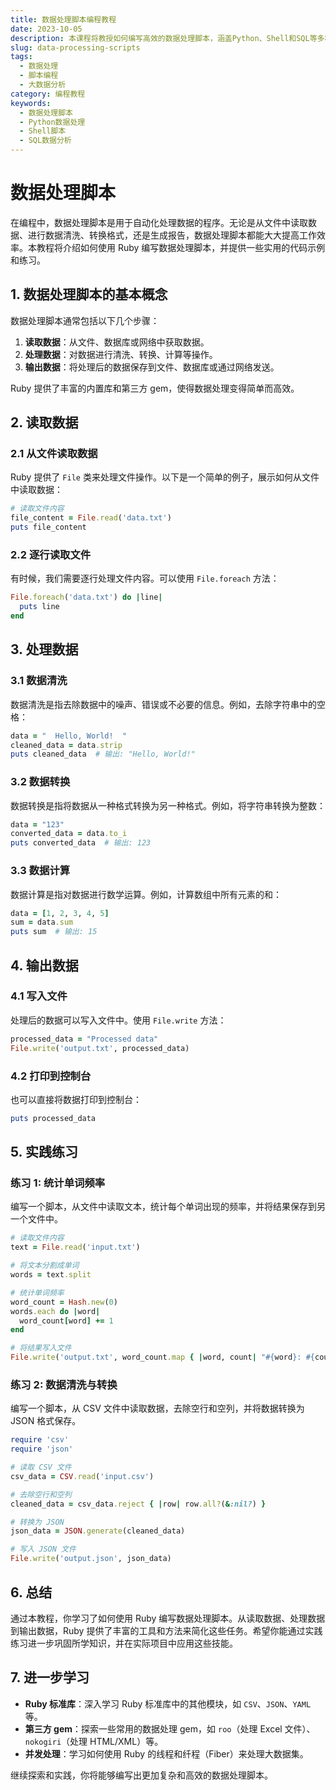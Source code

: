 ```yaml
---
title: 数据处理脚本编程教程
date: 2023-10-05
description: 本课程将教授如何编写高效的数据处理脚本，涵盖Python、Shell和SQL等多种编程语言，帮助您轻松处理和分析大数据。
slug: data-processing-scripts
tags:
  - 数据处理
  - 脚本编程
  - 大数据分析
category: 编程教程
keywords:
  - 数据处理脚本
  - Python数据处理
  - Shell脚本
  - SQL数据分析
---
```


# 数据处理脚本

在编程中，数据处理脚本是用于自动化处理数据的程序。无论是从文件中读取数据、进行数据清洗、转换格式，还是生成报告，数据处理脚本都能大大提高工作效率。本教程将介绍如何使用 Ruby 编写数据处理脚本，并提供一些实用的代码示例和练习。

## 1. 数据处理脚本的基本概念

数据处理脚本通常包括以下几个步骤：

1. **读取数据**：从文件、数据库或网络中获取数据。
2. **处理数据**：对数据进行清洗、转换、计算等操作。
3. **输出数据**：将处理后的数据保存到文件、数据库或通过网络发送。

Ruby 提供了丰富的内置库和第三方 gem，使得数据处理变得简单而高效。

## 2. 读取数据

### 2.1 从文件读取数据

Ruby 提供了 `File` 类来处理文件操作。以下是一个简单的例子，展示如何从文件中读取数据：

```ruby
# 读取文件内容
file_content = File.read('data.txt')
puts file_content
```

### 2.2 逐行读取文件

有时候，我们需要逐行处理文件内容。可以使用 `File.foreach` 方法：

```ruby
File.foreach('data.txt') do |line|
  puts line
end
```

## 3. 处理数据

### 3.1 数据清洗

数据清洗是指去除数据中的噪声、错误或不必要的信息。例如，去除字符串中的空格：

```ruby
data = "  Hello, World!  "
cleaned_data = data.strip
puts cleaned_data  # 输出: "Hello, World!"
```

### 3.2 数据转换

数据转换是指将数据从一种格式转换为另一种格式。例如，将字符串转换为整数：

```ruby
data = "123"
converted_data = data.to_i
puts converted_data  # 输出: 123
```

### 3.3 数据计算

数据计算是指对数据进行数学运算。例如，计算数组中所有元素的和：

```ruby
data = [1, 2, 3, 4, 5]
sum = data.sum
puts sum  # 输出: 15
```

## 4. 输出数据

### 4.1 写入文件

处理后的数据可以写入文件中。使用 `File.write` 方法：

```ruby
processed_data = "Processed data"
File.write('output.txt', processed_data)
```

### 4.2 打印到控制台

也可以直接将数据打印到控制台：

```ruby
puts processed_data
```

## 5. 实践练习

### 练习 1: 统计单词频率

编写一个脚本，从文件中读取文本，统计每个单词出现的频率，并将结果保存到另一个文件中。

```ruby
# 读取文件内容
text = File.read('input.txt')

# 将文本分割成单词
words = text.split

# 统计单词频率
word_count = Hash.new(0)
words.each do |word|
  word_count[word] += 1
end

# 将结果写入文件
File.write('output.txt', word_count.map { |word, count| "#{word}: #{count}" }.join("\n"))
```

### 练习 2: 数据清洗与转换

编写一个脚本，从 CSV 文件中读取数据，去除空行和空列，并将数据转换为 JSON 格式保存。

```ruby
require 'csv'
require 'json'

# 读取 CSV 文件
csv_data = CSV.read('input.csv')

# 去除空行和空列
cleaned_data = csv_data.reject { |row| row.all?(&:nil?) }

# 转换为 JSON
json_data = JSON.generate(cleaned_data)

# 写入 JSON 文件
File.write('output.json', json_data)
```

## 6. 总结

通过本教程，你学习了如何使用 Ruby 编写数据处理脚本。从读取数据、处理数据到输出数据，Ruby 提供了丰富的工具和方法来简化这些任务。希望你能通过实践练习进一步巩固所学知识，并在实际项目中应用这些技能。

## 7. 进一步学习

- **Ruby 标准库**：深入学习 Ruby 标准库中的其他模块，如 `CSV`、`JSON`、`YAML` 等。
- **第三方 gem**：探索一些常用的数据处理 gem，如 `roo`（处理 Excel 文件）、`nokogiri`（处理 HTML/XML）等。
- **并发处理**：学习如何使用 Ruby 的线程和纤程（Fiber）来处理大数据集。

继续探索和实践，你将能够编写出更加复杂和高效的数据处理脚本。